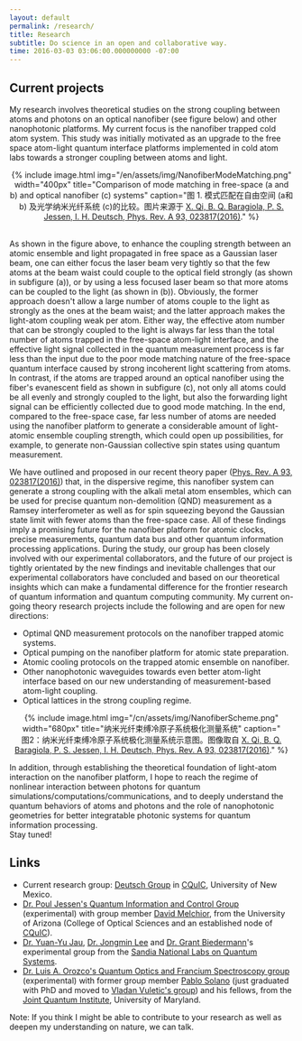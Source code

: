 ```yaml
---
layout: default
permalink: /research/
title: Research
subtitle: Do science in an open and collaborative way.
time: 2016-03-03 03:06:00.000000000 -07:00
---
```


## Current projects

My research involves theoretical studies on the strong coupling between atoms and photons on an optical nanofiber (see figure below) and other nanophotonic platforms.
My current focus is the nanofiber trapped cold atom system.
This study was initially motivated as an upgrade to the free space atom-light quantum interface platforms implemented in cold atom labs towards a stronger coupling between atoms and light.

<center>
{% include image.html img="/en/assets/img/NanofiberModeMatching.png" width="400px" title="Comparison of mode matching in free-space (a and b) and optical nanofiber (c) systems" caption="图 1. 模式匹配在自由空间 (a和b) 及光学纳米光纤系统 (c)的比较。图片来源于 <a href='http://journals.aps.org/pra/abstract/10.1103/PhysRevA.93.023817' target='_blank'>X. Qi, B. Q. Baragiola, P. S. Jessen, I. H. Deutsch, Phys. Rev. A 93, 023817(2016)</a>." %}
<br><br></center>

As shown in the figure above, to enhance the coupling strength between an atomic ensemble and light propagated in free space as a Gaussian laser beam, one can either focus the laser beam very tightly so that the few atoms at the beam waist could couple to the optical field strongly (as shown in subfigure (a)), or by using a less focused laser beam so that more atoms can be coupled to the light (as shown in (b)).
Obviously, the former approach doesn't allow a large number of atoms couple to the light as strongly as the ones at the beam waist; and the latter approach makes the light-atom coupling weak per atom.
Either way, the effective atom number that can be strongly coupled to the light is always far less than the total number of atoms trapped in the free-space atom-light interface, and the effective light signal collected in the quantum measurement process is far less than the input due to the poor mode matching nature of the free-space quantum interface caused by strong incoherent light scattering from atoms.
In contrast, if the atoms are trapped around an optical nanofiber using the fiber's evanescent field as shown in subfigure (c), not only all atoms could be all evenly and strongly coupled to the light, but also the forwarding light signal can be efficiently collected due to good mode matching.
In the end, compared to the free-space case, far less number of atoms are needed using the nanofiber platform to generate a considerable amount of light-atomic ensemble coupling strength, which could open up possibilities, for example, to generate non-Gaussian collective spin states using quantum measurement.

We have outlined and proposed in our recent theory paper ([Phys. Rev. A 93, 023817(2016)](http://journals.aps.org/pra/abstract/10.1103/PhysRevA.93.023817)) that, in the dispersive regime, this nanofiber system can generate a strong coupling with the alkali metal atom ensembles, which can be used for precise quantum non-demolition (QND) measurement as a Ramsey interferometer as well as for spin squeezing beyond the Gaussian state limit with fewer atoms than the free-space case.
All of these findings imply a promising future for the nanofiber platform for atomic clocks, precise measurements, quantum data bus and other quantum information processing applications.
During the study, our group has been closely involved with our experimental collaborators, and the future of our project is tightly orientated by the new findings and inevitable challenges that our experimental collaborators have concluded and based on our theoretical insights which can make a fundamental difference for the frontier research of quantum information and quantum computing community.
My current on-going theory research projects include the following and are open for new directions:

 - Optimal QND measurement protocols on the nanofiber trapped atomic systems.
 - Optical pumping on the nanofiber platform for atomic state preparation.
 - Atomic cooling protocols on the trapped atomic ensemble on nanofiber.
 - Other nanophotonic waveguides towards even better atom-light interface based on our new understanding of measurement-based atom-light coupling.
 - Optical lattices in the strong coupling regime.


<center>
{% include image.html img="/cn/assets/img/NanofiberScheme.png" width="680px" title="纳米光纤束缚冷原子系统极化测量系统" caption="<br />图2：纳米光纤束缚冷原子系统极化测量系统示意图。图像取自 <a href='//journals.aps.org/pra/abstract/10.1103/PhysRevA.93.023817' target='_blank'>X. Qi, B. Q. Baragiola, P. S. Jessen, I. H. Deutsch, Phys. Rev. A 93, 023817(2016)</a>." %}
<br></center>

In addition, through establishing the theoretical foundation of light-atom interaction on the nanofiber platform, I hope to reach the regime of nonlinear interaction between photons for quantum simulations/computations/communications,
and to deeply understand the quantum behaviors of atoms and photons and the role of nanophotonic geometries for better integratable photonic systems for quantum information processing.  
Stay tuned!

## Links

- Current research group: [Deutsch Group](http://cquic.unm.edu/deutsch-group/) in [CQuIC](http://cquic.org/), University of New Mexico.
- [Dr. Poul Jessen's Quantum Information and Control Group](http://w3.arizona.edu/~lascool/) (experimental) with group member [David Melchior](http://www.optics.arizona.edu/academics/students/profile/david-melchior), from the University of Arizona (College of Optical Sciences and an established node of [CQuIC](http://cquic.org)).
- [Dr. Yuan-Yu Jau](http://physics.unm.edu/pandaweb/people/person.php?personID=1276), [Dr. Jongmin Lee](https://www.linkedin.com/in/jongmin-lee-b156b28) and [Dr. Grant Biedermann](http://physics.unm.edu/pandaweb/people/person.php?personID=971)'s experimental group from the [Sandia National Labs on Quantum Systems](http://www.sandia.gov/mstc/quantum/index.html).
- [Dr. Luis A. Orozco's Quantum Optics and Francium Spectroscopy group](http://www.physics.umd.edu/rgroups/amo/orozco/) (experimental) with former group member [Pablo Solano](http://jqi.umd.edu/people/pablo-solano) (just graduated with PhD and moved to [Vladan Vuletic's group](http://www.rle.mit.edu/eap/)) and his fellows, from the [Joint Quantum Institute](http://jqi.umd.edu/), University of Maryland.

Note: If you think I might be able to contribute to your research as well as deepen my understanding on nature, we can talk.
